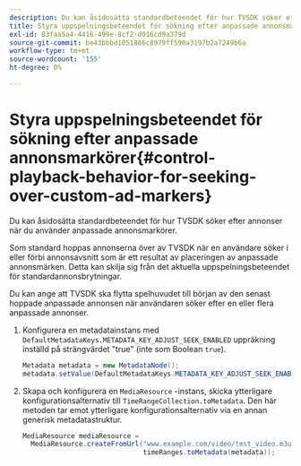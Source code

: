 ```yaml
---
description: Du kan åsidosätta standardbeteendet för hur TVSDK söker efter annonser när du använder anpassade annonsmarkörer.
title: Styra uppspelningsbeteendet för sökning efter anpassade annonsmarkörer
exl-id: 83faa5a4-4416-499e-8cf2-d016cd9a379d
source-git-commit: be43bbbd1051886c8979ff590a3197b2a7249b6a
workflow-type: tm+mt
source-wordcount: '155'
ht-degree: 0%

---
```


# Styra uppspelningsbeteendet för sökning efter anpassade annonsmarkörer{#control-playback-behavior-for-seeking-over-custom-ad-markers}

Du kan åsidosätta standardbeteendet för hur TVSDK söker efter annonser när du använder anpassade annonsmarkörer.

Som standard hoppas annonserna över av TVSDK när en användare söker i eller förbi annonsavsnitt som är ett resultat av placeringen av anpassade annonsmärken. Detta kan skilja sig från det aktuella uppspelningsbeteendet för standardannonsbrytningar.

Du kan ange att TVSDK ska flytta spelhuvudet till början av den senast hoppade anpassade annonsen när användaren söker efter en eller flera anpassade annonser.

1. Konfigurera en metadatainstans med `DefaultMetadataKeys.METADATA_KEY_ADJUST_SEEK_ENABLED` uppräkning inställd på strängvärdet &quot;true&quot; (inte som Boolean `true`).

   ```java
   Metadata metadata = new MetadataNode(); 
   metadata.setValue(DefaultMetadataKeys.METADATA_KEY_ADJUST_SEEK_ENABLED.getValue(),"true");
   ```

1. Skapa och konfigurera en `MediaResource` -instans, skicka ytterligare konfigurationsalternativ till `TimeRangeCollection.toMetadata`. Den här metoden tar emot ytterligare konfigurationsalternativ via en annan generisk metadatastruktur.

   ```java
   MediaResource mediaResource =  
     MediaResource.createFromUrl("www.example.com/video/test_video.m3u8", 
                                 timeRanges.toMetadata(metadata));
   ```
